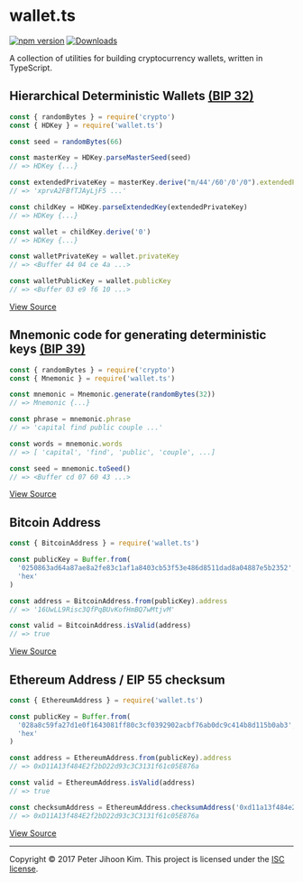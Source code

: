 wallet.ts
=========

[![npm version](https://badge.fury.io/js/wallet.ts.svg)](https://www.npmjs.com/package/wallet.ts)
[![Downloads](https://img.shields.io/npm/dm/wallet.ts.svg)](https://www.npmjs.com/package/wallet.ts)

A collection of utilities for building cryptocurrency wallets, written in TypeScript.

## Hierarchical Deterministic Wallets [(BIP 32)](https://github.com/bitcoin/bips/blob/master/bip-0032.mediawiki)

```javascript
const { randomBytes } = require('crypto')
const { HDKey } = require('wallet.ts')

const seed = randomBytes(66)

const masterKey = HDKey.parseMasterSeed(seed)
// => HDKey {...}

const extendedPrivateKey = masterKey.derive("m/44'/60'/0'/0").extendedPrivateKey
// => 'xprvA2FBfTJAyLjF5 ...'

const childKey = HDKey.parseExtendedKey(extendedPrivateKey)
// => HDKey {...}

const wallet = childKey.derive('0')
// => HDKey {...}

const walletPrivateKey = wallet.privateKey
// => <Buffer 44 04 ce 4a ...>

const walletPublicKey = wallet.publicKey
// => <Buffer 03 e9 f6 10 ...>
```

[View Source](https://github.com/petejkim/wallet.ts/blob/master/src/HDKey/index.ts)

## Mnemonic code for generating deterministic keys [(BIP 39)](https://github.com/bitcoin/bips/blob/master/bip-0039.mediawiki)

```javascript
const { randomBytes } = require('crypto')
const { Mnemonic } = require('wallet.ts')

const mnemonic = Mnemonic.generate(randomBytes(32))
// => Mnemonic {...}

const phrase = mnemonic.phrase
// => 'capital find public couple ...'

const words = mnemonic.words
// => [ 'capital', 'find', 'public', 'couple', ...]

const seed = mnemonic.toSeed()
// => <Buffer cd 07 60 43 ...>
```

[View Source](https://github.com/petejkim/wallet.ts/blob/master/src/Mnemonic/index.ts)

## Bitcoin Address

```javascript
const { BitcoinAddress } = require('wallet.ts')

const publicKey = Buffer.from(
  '0250863ad64a87ae8a2fe83c1af1a8403cb53f53e486d8511dad8a04887e5b2352',
  'hex'
)

const address = BitcoinAddress.from(publicKey).address
// => '16UwLL9Risc3QfPqBUvKofHmBQ7wMtjvM'

const valid = BitcoinAddress.isValid(address)
// => true
```

[View Source](https://github.com/petejkim/wallet.ts/blob/master/src/BitcoinAddress/index.ts)

## Ethereum Address / EIP 55 checksum

```javascript
const { EthereumAddress } = require('wallet.ts')

const publicKey = Buffer.from(
  '028a8c59fa27d1e0f1643081ff80c3cf0392902acbf76ab0dc9c414b8d115b0ab3',
  'hex'
)

const address = EthereumAddress.from(publicKey).address
// => 0xD11A13f484E2f2bD22d93c3C3131f61c05E876a

const valid = EthereumAddress.isValid(address)
// => true

const checksumAddress = EthereumAddress.checksumAddress('0xd11a13f484e2f2bd22d93c3c3131f61c05e876a')
// => 0xD11A13f484E2f2bD22d93c3C3131f61c05E876a
```

[View Source](https://github.com/petejkim/wallet.ts/blob/master/src/EthereumAddress/index.ts)

- - -
Copyright © 2017 Peter Jihoon Kim. This project is licensed under the [ISC license](https://raw.githubusercontent.com/petejkim/wallet.ts/master/LICENSE).
